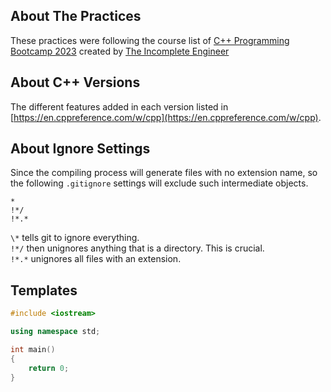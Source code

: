 ## About The Practices
These practices were following the course list of [C++ Programming Bootcamp 2023](https://www.youtube.com/playlist?list=PLsjuuR8X0yM2IvBExLsQFEyjxyNdq20A8) created by [The Incomplete Engineer](https://www.youtube.com/@TheIncompleteEngineer)

## About C++ Versions
The different features added in each version listed in
[https://en.cppreference.com/w/cpp](https://en.cppreference.com/w/cpp).

## About Ignore Settings
Since the compiling process will generate files with no extension name, so the following `.gitignore` settings will exclude such intermediate objects.
```
*
!*/
!*.*
```
`\*` tells git to ignore everything. <br>
`!*/` then unignores anything that is a directory. This is crucial. <br>
`!*.*` unignores all files with an extension. <br>

## Templates
```c++
#include <iostream>

using namespace std;

int main()
{
    return 0;
}
```